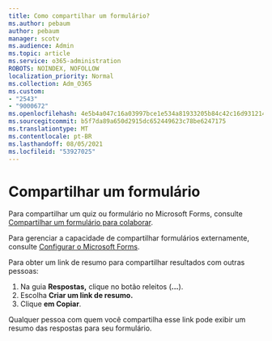 ```yaml
---
title: Como compartilhar um formulário?
ms.author: pebaum
author: pebaum
manager: scotv
ms.audience: Admin
ms.topic: article
ms.service: o365-administration
ROBOTS: NOINDEX, NOFOLLOW
localization_priority: Normal
ms.collection: Adm_O365
ms.custom:
- "2543"
- "9000672"
ms.openlocfilehash: 4e5b4a047c16a03997bce1e534a81933205b84c42c16d931214883fd2df72360
ms.sourcegitcommit: b5f7da89a650d2915dc652449623c78be6247175
ms.translationtype: MT
ms.contentlocale: pt-BR
ms.lasthandoff: 08/05/2021
ms.locfileid: "53927025"
---
```

# <a name="share-a-form"></a>Compartilhar um formulário

Para compartilhar um quiz ou formulário no Microsoft Forms, consulte [Compartilhar um formulário para colaborar](https://support.office.com/article/Share-a-form-to-collaborate-d5bb5cf0-8401-4c15-bb8c-8e108cd7e69b).

Para gerenciar a capacidade de compartilhar formulários externamente, consulte [Configurar o Microsoft Forms](https://support.office.com/article/set-up-microsoft-forms-cc52287a-4550-464d-9a1b-457bf9df2240). 

Para obter um link de resumo para compartilhar resultados com outras pessoas:

1. Na guia **Respostas,** clique no botão releitos (**...**).
3. Escolha **Criar um link de resumo.**
4. Clique **em Copiar**.

Qualquer pessoa com quem você compartilha esse link pode exibir um resumo das respostas para seu formulário.